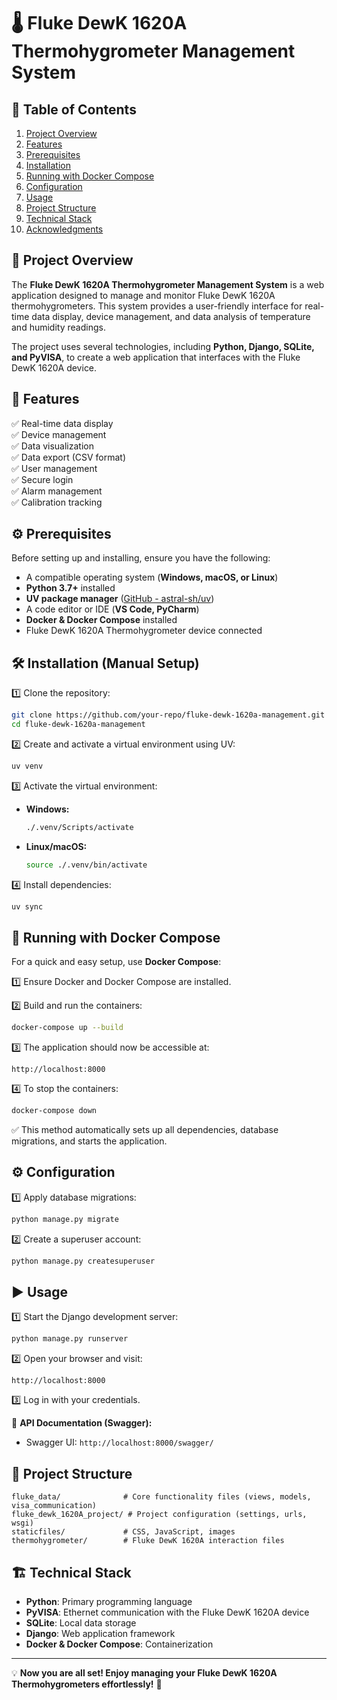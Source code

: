 # 🌡️ Fluke DewK 1620A Thermohygrometer Management System

## 📑 Table of Contents
1. [Project Overview](#project-overview)
2. [Features](#features)
3. [Prerequisites](#prerequisites)
4. [Installation](#installation)
5. [Running with Docker Compose](#running-with-docker-compose)
6. [Configuration](#configuration)
7. [Usage](#usage)
8. [Project Structure](#project-structure)
9. [Technical Stack](#technical-stack)
10. [Acknowledgments](#acknowledgments)

## 📌 Project Overview

The **Fluke DewK 1620A Thermohygrometer Management System** is a web application designed to manage and monitor Fluke DewK 1620A thermohygrometers. This system provides a user-friendly interface for real-time data display, device management, and data analysis of temperature and humidity readings.

The project uses several technologies, including **Python, Django, SQLite, and PyVISA**, to create a web application that interfaces with the Fluke DewK 1620A device.

## 🚀 Features

✅ Real-time data display  
✅ Device management  
✅ Data visualization  
✅ Data export (CSV format)  
✅ User management  
✅ Secure login  
✅ Alarm management  
✅ Calibration tracking  

## ⚙️ Prerequisites

Before setting up and installing, ensure you have the following:

- A compatible operating system (**Windows, macOS, or Linux**)
- **Python 3.7+** installed
- **UV package manager** ([GitHub - astral-sh/uv](https://github.com/astral-sh/uv))
- A code editor or IDE (**VS Code, PyCharm**)
- **Docker & Docker Compose** installed
- Fluke DewK 1620A Thermohygrometer device connected

## 🛠 Installation (Manual Setup)

1️⃣ Clone the repository:
   ```sh
   git clone https://github.com/your-repo/fluke-dewk-1620a-management.git
   cd fluke-dewk-1620a-management
   ```

2️⃣ Create and activate a virtual environment using UV:
   ```sh
   uv venv
   ```

3️⃣ Activate the virtual environment:
   - **Windows:**
     ```sh
     ./.venv/Scripts/activate
     ```
   - **Linux/macOS:**
     ```sh
     source ./.venv/bin/activate
     ```

4️⃣ Install dependencies:
   ```sh
   uv sync
   ```

## 🐳 Running with Docker Compose

For a quick and easy setup, use **Docker Compose**:

1️⃣ Ensure Docker and Docker Compose are installed.

2️⃣ Build and run the containers:
   ```sh
   docker-compose up --build
   ```

3️⃣ The application should now be accessible at:
   ```
   http://localhost:8000
   ```

4️⃣ To stop the containers:
   ```sh
   docker-compose down
   ```

✅ This method automatically sets up all dependencies, database migrations, and starts the application.

## ⚙️ Configuration

1️⃣ Apply database migrations:
   ```sh
   python manage.py migrate
   ```

2️⃣ Create a superuser account:
   ```sh
   python manage.py createsuperuser
   ```

## ▶️ Usage

1️⃣ Start the Django development server:
   ```sh
   python manage.py runserver
   ```

2️⃣ Open your browser and visit:
   ```
   http://localhost:8000
   ```

3️⃣ Log in with your credentials.

📌 **API Documentation (Swagger):**
- Swagger UI: `http://localhost:8000/swagger/`

## 📂 Project Structure

```
fluke_data/              # Core functionality files (views, models, visa_communication)
fluke_dewk_1620A_project/ # Project configuration (settings, urls, wsgi)
staticfiles/             # CSS, JavaScript, images
thermohygrometer/        # Fluke DewK 1620A interaction files
```

## 🏗 Technical Stack

- **Python**: Primary programming language
- **PyVISA**: Ethernet communication with the Fluke DewK 1620A device
- **SQLite**: Local data storage
- **Django**: Web application framework
- **Docker & Docker Compose**: Containerization

---

💡 **Now you are all set! Enjoy managing your Fluke DewK 1620A Thermohygrometers effortlessly!** 🚀
